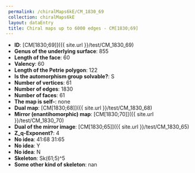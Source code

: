 ```yaml
--- 
 permalink: /chiralMaps6kE/CM_1830_69 
 collection: chiralMaps6kE
 layout: dataEntry
 title: Chiral maps up to 6000 edges - CM[1830;69]
---
```


- **ID**: [CM[1830;69]]({{ site.url }}/test/CM_1830_69)
- **Genus of the underlying surface**: 855
- **Length of the face**: 60
- **Valency**: 60
- **Length of the Petrie polygon**: 122
- **Is the automorphism group solvable?**: S
- **Number of vertices**: 61
- **Number of edges**: 1830
- **Number of faces**: 61
- **The map is self-**: none
- **Dual map**: [CM[1830;68]]({{ site.url }}/test/CM_1830_68)
- **Mirror (enantihomorphic) map**: [CM[1830;70]]({{ site.url }}/test/CM_1830_70)
- **Dual of the mirror image**: [CM[1830;65]]({{ site.url }}/test/CM_1830_65)
- **Z_q-Exponent?**: 4
- **No idea**:  41:68 31:65
- **No idea**: Y
- **No idea**: N
- **Skeleton**: Sk(61;5)^5
- **Some other kind of skeleton**: nan
